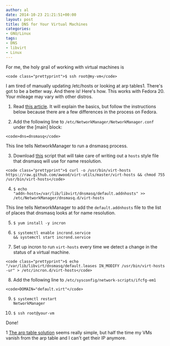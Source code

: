 ```yaml
---
author: al
date: 2014-10-23 21:21:51+00:00
layout: post
title: DNS for Your Virtual Machines
categories:
- GNU/Linux
tags:
- DNS
- libvirt
- Linux
---
```


For me, the holy grail of working with virtual machines is




    
    <code class="prettyprint">$ ssh root@my-vm</code>





I am tired of manually updating /etc/hosts or looking at arp tables1. There's got to be a better way. And there is! Here's how. This works with Fedora 20. Your mileage may vary with other distros.







  1. Read [this article](http://blog.oddbit.com/2013/10/04/automatic-dns-entries-for-libvirt-domains). It will explain the basics, but follow the instructions below because there are a few differences in the process on Fedora.


  2. Add the following line to `/etc/NetworkManager/NetworkManager.conf` under the [main] block:




    
    <code>dns=dnsmasq</code>





This line tells NetworkManager to run a dnsmasq process.






  3. Download [this](https://raw.github.com/awood/virt-utils/master/virt-hosts) script that will take care of writing out a `hosts` style file that dnsmasq will use for name resolution.




    
    <code class="prettyprint">$ curl -o /usr/bin/virt-hosts  https://raw.github.com/awood/virt-utils/master/virt-hosts && chmod 755 /usr/bin/virt-hosts</code>




  4. <code class="prettyprint">$ echo "addn-hosts=/var/lib/libvirt/dnsmasq/default.addnhosts" >> /etc/NetworkManager/dnsmasq.d/virt-hosts</code>





This line tells NetworkManager to add the `default.addnhosts` file to the list of places that dnsmasq looks at for name resolution.




  5. <code class="prettyprint">$ yum install -y incron</code>



  6. <code class="prettyprint">$ systemctl enable incrond.service && systemctl start incrond.service</code>




  7. Set up incron to run `virt-hosts` every time we detect a change in the status of a virtual machine.




    
    <code class="prettyprint">$ echo "/var/lib/libvirt/dnsmasq/default.leases IN_MODIFY /usr/bin/virt-hosts -ur" > /etc/incron.d/virt-hosts</code>



  8. Add the following line to `/etc/sysconfig/network-scripts/ifcfg-em1`




    
    <code>DOMAIN="default.virt"</code>



  9. <code class="prettyprint">$ systemctl restart NetworkManager</code>



  10. <code class="prettyprint">$ ssh root@your-vm</code>






Done!





1 [The arp table solution](http://rwmj.wordpress.com/2010/10/26/tip-find-the-ip-address-of-a-virtual-machine) seems really simple, but half the time my VMs vanish from the arp table and I can't get their IP anymore.
